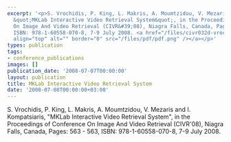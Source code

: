 ```yaml
---
excerpt: '<p>S. Vrochidis, P. King, L. Makris, A. Moumtzidou, V. Mezaris and I. Kompatsiaris,
  &quot;MKLab Interactive Video Retrieval System&quot;, in the Proceedings of Conference
  On Image And Video Retrieval (CIVR&#39;08), Niagra Falls, Canada, Pages: 563 - 563,
  ISBN: 978-1-60558-070-8, 7-9 July 2008. <a href="/files/civr032d-vrochidis.pdf"><img
  align="top" alt="" border="0" src="/files/pdf/pdf.png" /></a></p>'
types: publication
tags:
- conference_publications
images: []
publication_date: '2008-07-07T00:00:00'
layout: publication
title: MKLab Interactive Video Retrieval System
date: '2008-07-08T00:00:00+03:00'
---
```

<p>S. Vrochidis, P. King, L. Makris, A. Moumtzidou, V. Mezaris and I. Kompatsiaris, &quot;MKLab Interactive Video Retrieval System&quot;, in the Proceedings of Conference On Image And Video Retrieval (CIVR&#39;08), Niagra Falls, Canada, Pages: 563 - 563, ISBN: 978-1-60558-070-8, 7-9 July 2008. <a href="/files/civr032d-vrochidis.pdf"><img align="top" alt="" border="0" src="/files/pdf/pdf.png" /></a></p>
